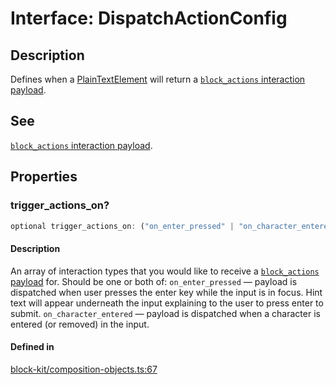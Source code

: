 # Interface: DispatchActionConfig

## Description

Defines when a [PlainTextElement](PlainTextElement.md) will return a [`block_actions` interaction payload](https://api.slack.com/reference/interaction-payloads/block-actions).

## See

[`block_actions` interaction payload](https://api.slack.com/reference/interaction-payloads/block-actions).

## Properties

### trigger\_actions\_on?

```ts
optional trigger_actions_on: ("on_enter_pressed" | "on_character_entered")[];
```

#### Description

An array of interaction types that you would like to receive a
[`block_actions` payload](https://api.slack.com/reference/interaction-payloads/block-actions) for. Should be
one or both of:
  `on_enter_pressed` — payload is dispatched when user presses the enter key while the input is in focus. Hint
  text will appear underneath the input explaining to the user to press enter to submit.
  `on_character_entered` — payload is dispatched when a character is entered (or removed) in the input.

#### Defined in

[block-kit/composition-objects.ts:67](https://github.com/slackapi/node-slack-sdk/blob/7b348598b763c2b7545d1042b5f0429775cfa62c/packages/types/src/block-kit/composition-objects.ts#L67)
